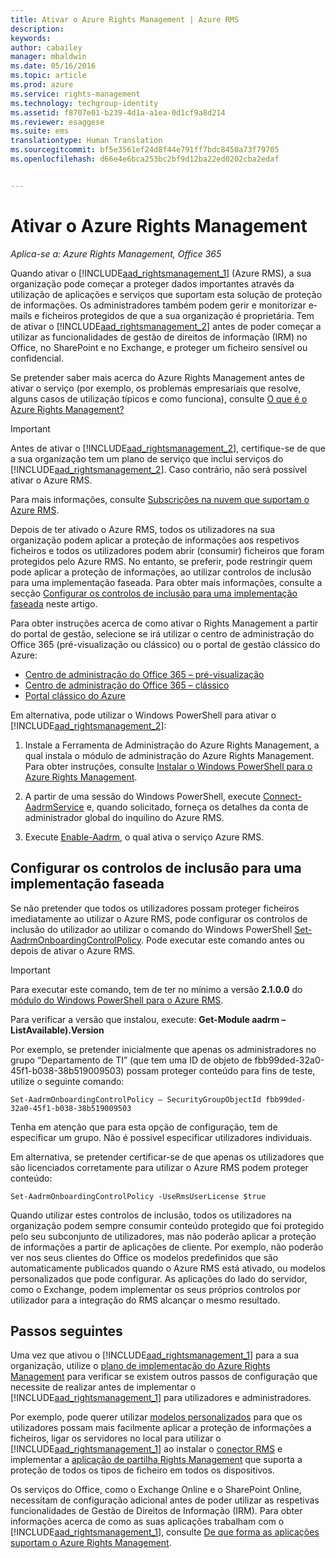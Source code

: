 ```yaml
---
title: Ativar o Azure Rights Management | Azure RMS
description: 
keywords: 
author: cabailey
manager: mbaldwin
ms.date: 05/16/2016
ms.topic: article
ms.prod: azure
ms.service: rights-management
ms.technology: techgroup-identity
ms.assetid: f8707e01-b239-4d1a-a1ea-0d1cf9a8d214
ms.reviewer: esaggese
ms.suite: ems
translationtype: Human Translation
ms.sourcegitcommit: bf5e3561ef24d8f44e791ff7bdc8450a73f79705
ms.openlocfilehash: d66e4e6bca253bc2bf9d12ba22ed0202cba2edaf


---
```


# Ativar o Azure Rights Management

*Aplica-se a: Azure Rights Management, Office 365*

Quando ativar o [!INCLUDE[aad_rightsmanagement_1](../includes/aad_rightsmanagement_1_md.md)] (Azure RMS), a sua organização pode começar a proteger dados importantes através da utilização de aplicações e serviços que suportam esta solução de proteção de informações. Os administradores também podem gerir e monitorizar e-mails e ficheiros protegidos de que a sua organização é proprietária. Tem de ativar o [!INCLUDE[aad_rightsmanagement_2](../includes/aad_rightsmanagement_2_md.md)] antes de poder começar a utilizar as funcionalidades de gestão de direitos de informação (IRM) no Office, no SharePoint e no Exchange, e proteger um ficheiro sensível ou confidencial.

Se pretender saber mais acerca do Azure Rights Management antes de ativar o serviço (por exemplo, os problemas empresariais que resolve, alguns casos de utilização típicos e como funciona), consulte [O que é o Azure Rights Management?](../understand-explore/what-is-azure-rms.md)

> [!IMPORTANT]
> Antes de ativar o [!INCLUDE[aad_rightsmanagement_2](../includes/aad_rightsmanagement_2_md.md)], certifique-se de que a sua organização tem um plano de serviço que inclui serviços do [!INCLUDE[aad_rightsmanagement_2](../includes/aad_rightsmanagement_2_md.md)]. Caso contrário, não será possível ativar o Azure RMS.
>
> Para mais informações, consulte [Subscrições na nuvem que suportam o Azure RMS](../get-started/requirements-subscriptions.md).

Depois de ter ativado o Azure RMS, todos os utilizadores na sua organização podem aplicar a proteção de informações aos respetivos ficheiros e todos os utilizadores podem abrir (consumir) ficheiros que foram protegidos pelo Azure RMS. No entanto, se preferir, pode restringir quem pode aplicar a proteção de informações, ao utilizar controlos de inclusão para uma implementação faseada. Para obter mais informações, consulte a secção [Configurar os controlos de inclusão para uma implementação faseada](#configuring-onboarding-controls-for-a-phased-deployment) neste artigo.

Para obter instruções acerca de como ativar o Rights Management a partir do portal de gestão, selecione se irá utilizar o centro de administração do Office 365 (pré-visualização ou clássico) ou o portal de gestão clássico do Azure:


- [Centro de administração do Office 365 – pré-visualização](activate-office365-preview.md)
- [Centro de administração do Office 365 – clássico](activate-office365-classic.md)
- [Portal clássico do Azure](activate-azure-classic.md)

Em alternativa, pode utilizar o Windows PowerShell para ativar o [!INCLUDE[aad_rightsmanagement_2](../includes/aad_rightsmanagement_2_md.md)]:

1. Instale a Ferramenta de Administração do Azure Rights Management, a qual instala o módulo de administração do Azure Rights Management. Para obter instruções, consulte [Instalar o Windows PowerShell para o Azure Rights Management](../deploy-use/install-powershell.md).

2. A partir de uma sessão do Windows PowerShell, execute [Connect-AadrmService](https://msdn.microsoft.com/library/windowsazure/dn629415.aspx) e, quando solicitado, forneça os detalhes da conta de administrador global do inquilino do Azure RMS.

3. Execute [Enable-Aadrm](http://msdn.microsoft.com/library/windowsazure/dn629412.aspx), o qual ativa o serviço Azure RMS.

## Configurar os controlos de inclusão para uma implementação faseada
Se não pretender que todos os utilizadores possam proteger ficheiros imediatamente ao utilizar o Azure RMS, pode configurar os controlos de inclusão do utilizador ao utilizar o comando do Windows PowerShell [Set-AadrmOnboardingControlPolicy](http://msdn.microsoft.com/library/azure/dn857521.aspx). Pode executar este comando antes ou depois de ativar o Azure RMS.

> [!IMPORTANT]
> Para executar este comando, tem de ter no mínimo a versão **2.1.0.0** do [módulo do Windows PowerShell para o Azure RMS](http://go.microsoft.com/fwlink/?LinkId=257721).
>
> Para verificar a versão que instalou, execute: **Get-Module aadrm –ListAvailable).Version**

Por exemplo, se pretender inicialmente que apenas os administradores no grupo “Departamento de TI” (que tem uma ID de objeto de fbb99ded-32a0-45f1-b038-38b519009503) possam proteger conteúdo para fins de teste, utilize o seguinte comando:

```
Set-AadrmOnboardingControlPolicy – SecurityGroupObjectId fbb99ded-32a0-45f1-b038-38b519009503
```
Tenha em atenção que para esta opção de configuração, tem de especificar um grupo. Não é possível especificar utilizadores individuais.

Em alternativa, se pretender certificar-se de que apenas os utilizadores que são licenciados corretamente para utilizar o Azure RMS podem proteger conteúdo:

```
Set-AadrmOnboardingControlPolicy -UseRmsUserLicense $true
```
Quando utilizar estes controlos de inclusão, todos os utilizadores na organização podem sempre consumir conteúdo protegido que foi protegido pelo seu subconjunto de utilizadores, mas não poderão aplicar a proteção de informações a partir de aplicações de cliente. Por exemplo, não poderão ver nos seus clientes do Office os modelos predefinidos que são automaticamente publicados quando o Azure RMS está ativado, ou modelos personalizados que pode configurar.  As aplicações do lado do servidor, como o Exchange, podem implementar os seus próprios controlos por utilizador para a integração do RMS alcançar o mesmo resultado.


## Passos seguintes
Uma vez que ativou o [!INCLUDE[aad_rightsmanagement_1](../includes/aad_rightsmanagement_1_md.md)] para a sua organização, utilize o [plano de implementação do Azure Rights Management](../plan-design/deployment-roadmap.md) para verificar se existem outros passos de configuração que necessite de realizar antes de implementar o [!INCLUDE[aad_rightsmanagement_1](../includes/aad_rightsmanagement_1_md.md)] para utilizadores e administradores. 

Por exemplo, pode querer utilizar [modelos personalizados](configure-custom-templates.md) para que os utilizadores possam mais facilmente aplicar a proteção de informações a ficheiros, ligar os servidores no local para utilizar o [!INCLUDE[aad_rightsmanagement_1](../includes/aad_rightsmanagement_1_md.md)] ao instalar o [conector RMS](deploy-rms-connector.md) e implementar a [aplicação de partilha Rights Management](../rms-client/sharing-app-windows.md) que suporta a proteção de todos os tipos de ficheiro em todos os dispositivos. 

Os serviços do Office, como o Exchange Online e o SharePoint Online, necessitam de configuração adicional antes de poder utilizar as respetivas funcionalidades de Gestão de Direitos de Informação (IRM). Para obter informações acerca de como as suas aplicações trabalham com o [!INCLUDE[aad_rightsmanagement_1](../includes/aad_rightsmanagement_1_md.md)], consulte [De que forma as aplicações suportam o Azure Rights Management](../understand-explore/applications-support.md).




<!--HONumber=Jun16_HO4-->



